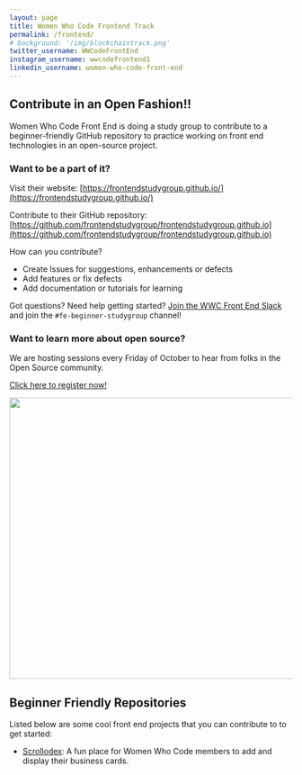 ```yaml
---
layout: page
title: Women Who Code Frontend Track
permalink: /frontend/
# background: '/img/blockchaintrack.png'
twitter_username: WWCodeFrontEnd
instagram_username: wwcodefrontend1
linkedin_username: women-who-code-front-end
---
```


## Contribute in an Open Fashion!! 

Women Who Code Front End is doing a study group to contribute to a beginner-friendly GitHub repository to practice working on front end technologies in an open-source project.

### Want to be a part of it?

Visit their website: [https://frontendstudygroup.github.io/](https://frontendstudygroup.github.io/)

Contribute to their GitHub repository: 
[https://github.com/frontendstudygroup/frontendstudygroup.github.io](https://github.com/frontendstudygroup/frontendstudygroup.github.io)

How can you contribute?
- Create Issues for suggestions, enhancements or defects
- Add features or fix defects
- Add documentation or tutorials for learning

Got questions? Need help getting started? 
[Join the WWC Front End Slack](https://join.slack.com/t/womenwhocodefrontend/shared_invite/zt-gaic5y90-pDJK4H_NbObZ_MU_rcYc0A) and join the `#fe-beginner-studygroup` channel!

### Want to learn more about open source?

We are hosting sessions every Friday of October to hear from folks in the Open Source community.

[Click here to register now!](https://us02web.zoom.us/webinar/register/WN_0i4q_-RxRnGyr3t_uD_XXw)

<img src="{{site.baseurl}}/img/opensourcefrontend.jpeg" width='1000' height='500'>

## Beginner Friendly Repositories

Listed below are some cool front end projects that you can contribute to to get started:

- [Scrollodex](https://github.com/wwcodecolorado/scrollodex): A fun place for Women Who Code members to add and display their business cards.